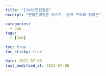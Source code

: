 ```yaml
---
title: "[Job]면접질문"
excerpt: "면접준비질문 리스트, 링크 주어와 정리본"

categories:
  - Job
tags:
  - [Job]

toc: true
toc_sticky: true

date: 2022-07-08
last_modified_at: 2022-07-08
---
```

